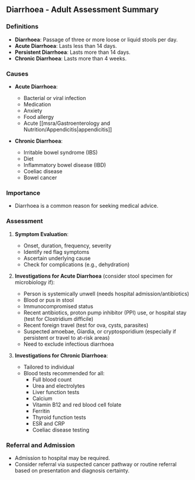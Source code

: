 ## Diarrhoea - Adult Assessment Summary

### Definitions
- **Diarrhoea**: Passage of three or more loose or liquid stools per day.
- **Acute Diarrhoea**: Lasts less than 14 days.
- **Persistent Diarrhoea**: Lasts more than 14 days.
- **Chronic Diarrhoea**: Lasts more than 4 weeks.

### Causes
- **Acute Diarrhoea**: 
  - Bacterial or viral infection
  - Medication
  - Anxiety
  - Food allergy
  - Acute [[msra/Gastroenterology and Nutrition/Appendicitis|appendicitis]]
  
- **Chronic Diarrhoea**:
  - Irritable bowel syndrome (IBS)
  - Diet
  - Inflammatory bowel disease (IBD)
  - Coeliac disease
  - Bowel cancer

### Importance
- Diarrhoea is a common reason for seeking medical advice.

### Assessment
1. **Symptom Evaluation**:
   - Onset, duration, frequency, severity
   - Identify red flag symptoms
   - Ascertain underlying cause
   - Check for complications (e.g., dehydration)

2. **Investigations for Acute Diarrhoea** (consider stool specimen for microbiology if):
   - Person is systemically unwell (needs hospital admission/antibiotics)
   - Blood or pus in stool
   - Immunocompromised status
   - Recent antibiotics, proton pump inhibitor (PPI) use, or hospital stay (test for Clostridium difficile)
   - Recent foreign travel (test for ova, cysts, parasites)
   - Suspected amoebae, Giardia, or cryptosporidium (especially if persistent or travel to at-risk areas)
   - Need to exclude infectious diarrhoea

3. **Investigations for Chronic Diarrhoea**:
   - Tailored to individual
   - Blood tests recommended for all:
     - Full blood count
     - Urea and electrolytes
     - Liver function tests
     - Calcium
     - Vitamin B12 and red blood cell folate
     - Ferritin
     - Thyroid function tests
     - ESR and CRP
     - Coeliac disease testing

### Referral and Admission
- Admission to hospital may be required.
- Consider referral via suspected cancer pathway or routine referral based on presentation and diagnosis certainty.